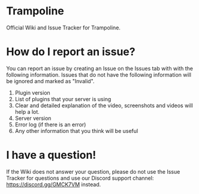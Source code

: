 # Trampoline
Official Wiki and Issue Tracker for Trampoline.

# How do I report an issue?
You can report an issue by creating an Issue on the Issues tab with with the following information. Issues that do not have the following information will be ignored and marked as "Invalid".
1) Plugin version
2) List of plugins that your server is using
3) Clear and detailed explanation of the video, screenshots and videos will help a lot.
4) Server version
5) Error log (if there is an error)
6) Any other information that you think will be useful

# I have a question!
If the Wiki does not answer your question, please do not use the Issue Tracker for questions and use our Discord support channel: https://discord.gg/GMCK7VM instead.
